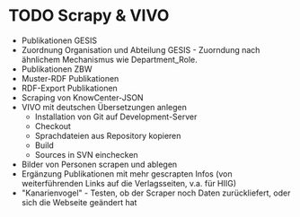# TODO Scrapy & VIVO

- Publikationen GESIS
- Zuordnung Organisation und Abteilung GESIS - Zuorndung nach ähnlichem Mechanismus wie Department_Role.
- Publikationen ZBW
- Muster-RDF Publikationen
- RDF-Export Publikationen
- Scraping von KnowCenter-JSON
- VIVO mit deutschen Übersetzungen anlegen
    + Installation von Git auf Development-Server
    + Checkout 
    + Sprachdateien aus Repository kopieren
    + Build
    + Sources in SVN einchecken
- Bilder von Personen scrapen und ablegen
- Ergänzung Publikationen mit mehr gescrapten Infos (von weiterführenden Links auf die Verlagsseiten, v.a. für HIIG)
- "Kanarienvogel" - Testen, ob der Scraper noch Daten zurückliefert, oder sich die Webseite geändert hat